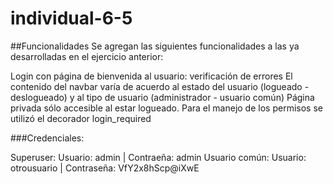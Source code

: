 # individual-6-5

##Funcionalidades Se agregan las siguientes funcionalidades a las ya desarrolladas en el ejercicio anterior:

Login con página de bienvenida al usuario: verificación de errores
El contenido del navbar varía de acuerdo al estado del usuario (logueado - deslogueado) y al tipo de usuario (administrador - usuario común)
Página privada sólo accesible al estar logueado.
Para el manejo de los permisos se utilizó el decorador login_required

###Credenciales:

Superuser: Usuario: admin | Contraeña: admin Usuario común: Usuario: otrousuario | Contraseña: VfY2x8hScp@iXwE
